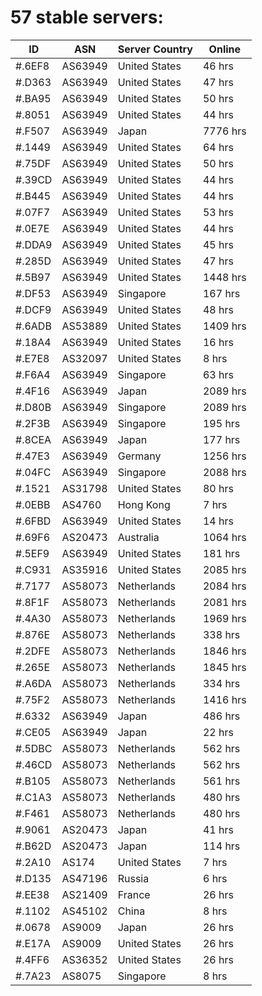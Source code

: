 # 57 stable servers:

| ID | ASN | Server Country | Online |
| ------ | ------ | ------ | ------ |
| #.6EF8 | AS63949 | United States | 46 hrs |
| #.D363 | AS63949 | United States | 47 hrs |
| #.BA95 | AS63949 | United States | 50 hrs |
| #.8051 | AS63949 | United States | 44 hrs |
| #.F507 | AS63949 | Japan | 7776 hrs |
| #.1449 | AS63949 | United States | 64 hrs |
| #.75DF | AS63949 | United States | 50 hrs |
| #.39CD | AS63949 | United States | 44 hrs |
| #.B445 | AS63949 | United States | 44 hrs |
| #.07F7 | AS63949 | United States | 53 hrs |
| #.0E7E | AS63949 | United States | 44 hrs |
| #.DDA9 | AS63949 | United States | 45 hrs |
| #.285D | AS63949 | United States | 47 hrs |
| #.5B97 | AS63949 | United States | 1448 hrs |
| #.DF53 | AS63949 | Singapore | 167 hrs |
| #.DCF9 | AS63949 | United States | 48 hrs |
| #.6ADB | AS53889 | United States | 1409 hrs |
| #.18A4 | AS63949 | United States | 16 hrs |
| #.E7E8 | AS32097 | United States | 8 hrs |
| #.F6A4 | AS63949 | Singapore | 63 hrs |
| #.4F16 | AS63949 | Japan | 2089 hrs |
| #.D80B | AS63949 | Singapore | 2089 hrs |
| #.2F3B | AS63949 | Singapore | 195 hrs |
| #.8CEA | AS63949 | Japan | 177 hrs |
| #.47E3 | AS63949 | Germany | 1256 hrs |
| #.04FC | AS63949 | Singapore | 2088 hrs |
| #.1521 | AS31798 | United States | 80 hrs |
| #.0EBB | AS4760 | Hong Kong | 7 hrs |
| #.6FBD | AS63949 | United States | 14 hrs |
| #.69F6 | AS20473 | Australia | 1064 hrs |
| #.5EF9 | AS63949 | United States | 181 hrs |
| #.C931 | AS35916 | United States | 2085 hrs |
| #.7177 | AS58073 | Netherlands | 2084 hrs |
| #.8F1F | AS58073 | Netherlands | 2081 hrs |
| #.4A30 | AS58073 | Netherlands | 1969 hrs |
| #.876E | AS58073 | Netherlands | 338 hrs |
| #.2DFE | AS58073 | Netherlands | 1846 hrs |
| #.265E | AS58073 | Netherlands | 1845 hrs |
| #.A6DA | AS58073 | Netherlands | 334 hrs |
| #.75F2 | AS58073 | Netherlands | 1416 hrs |
| #.6332 | AS63949 | Japan | 486 hrs |
| #.CE05 | AS63949 | Japan | 22 hrs |
| #.5DBC | AS58073 | Netherlands | 562 hrs |
| #.46CD | AS58073 | Netherlands | 562 hrs |
| #.B105 | AS58073 | Netherlands | 561 hrs |
| #.C1A3 | AS58073 | Netherlands | 480 hrs |
| #.F461 | AS58073 | Netherlands | 480 hrs |
| #.9061 | AS20473 | Japan | 41 hrs |
| #.B62D | AS20473 | Japan | 114 hrs |
| #.2A10 | AS174 | United States | 7 hrs |
| #.D135 | AS47196 | Russia | 6 hrs |
| #.EE38 | AS21409 | France | 26 hrs |
| #.1102 | AS45102 | China | 8 hrs |
| #.0678 | AS9009 | Japan | 26 hrs |
| #.E17A | AS9009 | United States | 26 hrs |
| #.4FF6 | AS36352 | United States | 26 hrs |
| #.7A23 | AS8075 | Singapore | 8 hrs |

